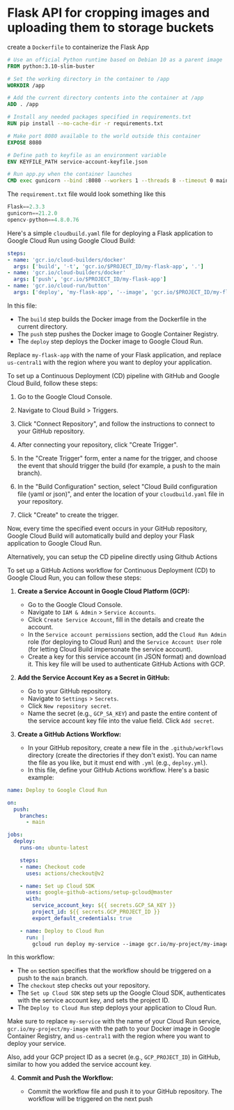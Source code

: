 # Flask API for cropping images and uploading them to storage buckets

create a `Dockerfile` to containerize the Flask App

```Dockerfile
# Use an official Python runtime based on Debian 10 as a parent image
FROM python:3.10-slim-buster

# Set the working directory in the container to /app
WORKDIR /app

# Add the current directory contents into the container at /app
ADD . /app

# Install any needed packages specified in requirements.txt
RUN pip install --no-cache-dir -r requirements.txt

# Make port 8080 available to the world outside this container
EXPOSE 8080

# Define path to keyfile as an environment variable
ENV KEYFILE_PATH service-account-keyfile.json

# Run app.py when the container launches
CMD exec gunicorn --bind :8080 --workers 1 --threads 8 --timeout 0 main:app
```

The `requirement.txt` file would look something like this

```js
Flask==2.3.3
gunicorn==21.2.0
opencv-python==4.8.0.76
```

Here's a simple `cloudbuild.yaml` file for deploying a Flask application to Google Cloud Run using Google Cloud Build:

```yaml
steps:
- name: 'gcr.io/cloud-builders/docker'
  args: ['build', '-t', 'gcr.io/$PROJECT_ID/my-flask-app', '.']
- name: 'gcr.io/cloud-builders/docker'
  args: ['push', 'gcr.io/$PROJECT_ID/my-flask-app']
- name: 'gcr.io/cloud-run/button'
  args: ['deploy', 'my-flask-app', '--image', 'gcr.io/$PROJECT_ID/my-flask-app', '--region', 'us-central1', '--platform', 'managed']
```

In this file:

- The `build` step builds the Docker image from the Dockerfile in the current directory.
- The `push` step pushes the Docker image to Google Container Registry.
- The `deploy` step deploys the Docker image to Google Cloud Run.

Replace `my-flask-app` with the name of your Flask application, and replace `us-central1` with the region where you want to deploy your application.

To set up a Continuous Deployment (CD) pipeline with GitHub and Google Cloud Build, follow these steps:

1. Go to the Google Cloud Console.

2. Navigate to Cloud Build > Triggers.

3. Click "Connect Repository", and follow the instructions to connect to your GitHub repository.

4. After connecting your repository, click "Create Trigger".

5. In the "Create Trigger" form, enter a name for the trigger, and choose the event that should trigger the build (for example, a push to the main branch).

6. In the "Build Configuration" section, select "Cloud Build configuration file (yaml or json)", and enter the location of your `cloudbuild.yaml` file in your repository.

7. Click "Create" to create the trigger.

Now, every time the specified event occurs in your GitHub repository, Google Cloud Build will automatically build and deploy your Flask application to Google Cloud Run.

Alternatively, you can setup the CD pipeline directly using Github Actions

To set up a GitHub Actions workflow for Continuous Deployment (CD) to Google Cloud Run, you can follow these steps:

1. **Create a Service Account in Google Cloud Platform (GCP):**

   - Go to the Google Cloud Console.
   - Navigate to `IAM & Admin` > `Service Accounts`.
   - Click `Create Service Account`, fill in the details and create the account.
   - In the `Service account permissions` section, add the `Cloud Run Admin` role (for deploying to Cloud Run) and the `Service Account User` role (for letting Cloud Build impersonate the service account).
   - Create a key for this service account (in JSON format) and download it. This key file will be used to authenticate GitHub Actions with GCP.

2. **Add the Service Account Key as a Secret in GitHub:**

   - Go to your GitHub repository.
   - Navigate to `Settings` > `Secrets`.
   - Click `New repository secret`.
   - Name the secret (e.g., `GCP_SA_KEY`) and paste the entire content of the service account key file into the value field. Click `Add secret`.

3. **Create a GitHub Actions Workflow:**

   - In your GitHub repository, create a new file in the `.github/workflows` directory (create the directories if they don't exist). You can name the file as you like, but it must end with `.yml` (e.g., `deploy.yml`).
   - In this file, define your GitHub Actions workflow. Here's a basic example:

```yaml
name: Deploy to Google Cloud Run

on:
  push:
    branches:
      - main

jobs:
  deploy:
    runs-on: ubuntu-latest

    steps:
    - name: Checkout code
      uses: actions/checkout@v2

    - name: Set up Cloud SDK
      uses: google-github-actions/setup-gcloud@master
      with:
        service_account_key: ${{ secrets.GCP_SA_KEY }}
        project_id: ${{ secrets.GCP_PROJECT_ID }}
        export_default_credentials: true

    - name: Deploy to Cloud Run
      run: |
        gcloud run deploy my-service --image gcr.io/my-project/my-image --region us-central1 --platform managed --allow-unauthenticated
```

In this workflow:

- The `on` section specifies that the workflow should be triggered on a push to the `main` branch.
- The `checkout` step checks out your repository.
- The `Set up Cloud SDK` step sets up the Google Cloud SDK, authenticates with the service account key, and sets the project ID.
- The `Deploy to Cloud Run` step deploys your application to Cloud Run.

Make sure to replace `my-service` with the name of your Cloud Run service, `gcr.io/my-project/my-image` with the path to your Docker image in Google Container Registry, and `us-central1` with the region where you want to deploy your service.

Also, add your GCP project ID as a secret (e.g., `GCP_PROJECT_ID`) in GitHub, similar to how you added the service account key.

4. **Commit and Push the Workflow:**

   - Commit the workflow file and push it to your GitHub repository. The workflow will be triggered on the next push